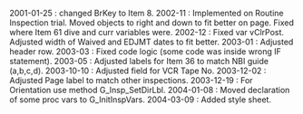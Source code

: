 2001-01-25 : changed BrKey to Item 8.2002-11 : Implemented on Routine Inspection trial. Moved objects to right and down to fit better on page. Fixed where Item 61 dive and curr variables were.2002-12 : Fixed var vClrPost. Adjusted width of Waived and EDJMT dates to fit better.2003-01 : Adjusted header row.2003-03 : Fixed code logic (some code was inside wrong IF statement).2003-05 : Adjusted labels for Item 36 to match NBI guide (a,b,c,d).2003-10-10 : Adjusted field for VCR Tape No.2003-12-02 : Adjusted Page label to match other inspections.2003-12-19 : For Orientation use method G_Insp_SetDirLbl.2004-01-08 : Moved declaration of some proc vars to G_InitInspVars.2004-03-09 : Added style sheet.